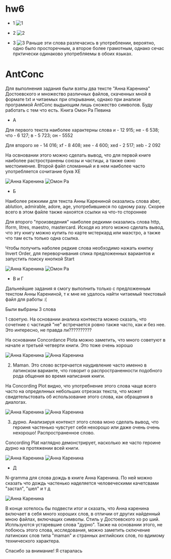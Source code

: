 # hw6

+ 1
![1](https://github.com/sktokareva/hw6/blob/master/1.jpg)

+ 2
![2](https://github.com/sktokareva/hw6/blob/master/22.jpg)

+ 3 
![3](https://github.com/sktokareva/hw6/blob/master/3.jpg)
Раньше эти слова разлечасись в употреблении, вероятно, одно было просторечным, а второе более грамотным, однако сечас прктически одинаково употребляемы в обоих языках.

# AntConc

Для выполнения задания были взяты два тексте "Анна Каренина" Достоевского и множество различных файлов, скаченных мной в формате txt и читаемых при открывании, однако при анализе программой AntConc выдыющим лишь сножество символов. 
Буду работать с тем что есть. Книга Омон Ра Певина

+ А

Для первого текста наиболее характерны слова и - 12 915; не - 6 538; что - 6 127; в - 5 723; он - 5552

Для второго хе - 14 016; xf - 8 408; xee - 4 600; xed - 2 517; xeb - 2 092

На освновании этого можно сделать вывод, что для первой книге наиболее растространены союзы и частицы, а также ожно местоимение. Второй файл сломанный и в нем наиболее часто употребляется сочитание букв XE

![Анна Каренина](https://github.com/sktokareva/hw6/blob/master/4.jpg)
![Омон Ра](https://github.com/sktokareva/hw6/blob/master/%D0%9E%D0%9C%D0%9E%D0%9D%D0%A0%D0%901111111.png)

+ Б

Наиболее режкими для текста Анны Карениной оказались слова aber, ablution, admirable, adore, age, употребившиеся по одному разу. Скорее всего в этом файле также нахоятся ссылки на что-то стороннее

Для второго "произведения" наиболее редкими оказались слова http, Iform, litres, maestro, mastercard. Исходя из этого можно сделать вывод, что эту книгу можно купить по карте мстеркард или маэстро, а также что там есть только одна ссылка.

Чтобы получить наболее редкие слова необходимо нажать книпку Invert Order, для переворчивания спика предложенных вариантов и запустить поиску кнопкой Start

![Анна Каренина](https://github.com/sktokareva/hw6/blob/master/5.jpg)
![Омон Ра](https://github.com/sktokareva/hw6/blob/master/%D0%BE%D0%BC%D0%BE%D0%BD%20%D1%80%D0%B0%202.jpg)

+ В и Г

Дальнейшие задания я смогу выполнить только с предложенным текстом Анны Карениной, т к мне не удалось найти читаемый текстовый файл для работы :(

Были выбраны 3 слова

1 своетую. На основании аналиха контекста можно сказать, что сочетние с частицей "не" встречается ровно также часто, как и без нее. Это интересно, не правда ли??????????

На основании Concordance Plota можно заметить, что много советуют в начале и третьей четверти книги. Это тоже очень хорошо

![Анна Каренина](https://github.com/sktokareva/hw6/blob/master/6.jpg)
![Анна Каренина](https://github.com/sktokareva/hw6/blob/master/7.jpg)

2. Maman. Это слово встречается наудивление часто именно в латинском варианте, что говорит о распространенности подобного рода общения во время написания книги.

На Сoncording Plot видно, что употребнение этого слова чаще всего часто на определнных небольших отрезках текста, что может свидетельстовать об использование этого слова, как обращения в диалогах.

![Анна Каренина](https://github.com/sktokareva/hw6/blob/master/8.jpg)
![Анна Каренина](https://github.com/sktokareva/hw6/blob/master/10.jpg)

3. дурно. Анализируя контекст этого слова моно сделать вывод, что героиня частенько чувстует себя нехорошо или даже очень очень нехорошо! Распространенное слово.

Concording Plat наглядно демонстрирует, насколько же часто героине дурно на протяжении всей книги.

![Анна Каренина](https://github.com/sktokareva/hw6/blob/master/11.jpg)
![Анна Каренина](https://github.com/sktokareva/hw6/blob/master/12.jpg)

+ Д

N-gramma для слова дождь в книге Анна Каренина. По ней можно сказать что дождь частенько наделяется человеческими качетсвами "застал", "шел" и т д

![Анна Каренина](https://github.com/sktokareva/hw6/blob/master/13%201.bmp)

В конце хотелось бы подвести итог и сказать, что Анна каренина включает в себя много хороших слов, в отличии от других найденный мною файлах, включащих символы. Стиль у Достоевского хо ро ший. Испльзуются устаревшие слова "дурно". Также на основании этого, не побоюсь этого слова, исследования, можно заметить сключение латинских слов типа "maman" и странных английских слов, по вдимому технического характера.

Спасибо за внимание! Я старалась

